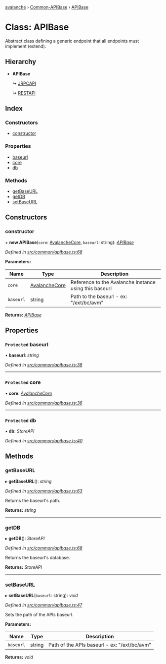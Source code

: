 [avalanche](../README.md) › [Common-APIBase](../modules/common_apibase.md) › [APIBase](common_apibase.apibase.md)

# Class: APIBase

Abstract class defining a generic endpoint that all endpoints must implement (extend).

## Hierarchy

* **APIBase**

  ↳ [JRPCAPI](common_jrpcapi.jrpcapi.md)

  ↳ [RESTAPI](common_restapi.restapi.md)

## Index

### Constructors

* [constructor](common_apibase.apibase.md#constructor)

### Properties

* [baseurl](common_apibase.apibase.md#protected-baseurl)
* [core](common_apibase.apibase.md#protected-core)
* [db](common_apibase.apibase.md#protected-db)

### Methods

* [getBaseURL](common_apibase.apibase.md#getbaseurl)
* [getDB](common_apibase.apibase.md#getdb)
* [setBaseURL](common_apibase.apibase.md#setbaseurl)

## Constructors

###  constructor

\+ **new APIBase**(`core`: [AvalancheCore](avalanchecore.avalanchecore-1.md), `baseurl`: string): *[APIBase](common_apibase.apibase.md)*

*Defined in [src/common/apibase.ts:68](https://github.com/ava-labs/avalanchejs/blob/ccc6083/src/common/apibase.ts#L68)*

**Parameters:**

Name | Type | Description |
------ | ------ | ------ |
`core` | [AvalancheCore](avalanchecore.avalanchecore-1.md) | Reference to the Avalanche instance using this baseurl |
`baseurl` | string | Path to the baseurl - ex: "/ext/bc/avm"  |

**Returns:** *[APIBase](common_apibase.apibase.md)*

## Properties

### `Protected` baseurl

• **baseurl**: *string*

*Defined in [src/common/apibase.ts:38](https://github.com/ava-labs/avalanchejs/blob/ccc6083/src/common/apibase.ts#L38)*

___

### `Protected` core

• **core**: *[AvalancheCore](avalanchecore.avalanchecore-1.md)*

*Defined in [src/common/apibase.ts:36](https://github.com/ava-labs/avalanchejs/blob/ccc6083/src/common/apibase.ts#L36)*

___

### `Protected` db

• **db**: *StoreAPI*

*Defined in [src/common/apibase.ts:40](https://github.com/ava-labs/avalanchejs/blob/ccc6083/src/common/apibase.ts#L40)*

## Methods

###  getBaseURL

▸ **getBaseURL**(): *string*

*Defined in [src/common/apibase.ts:63](https://github.com/ava-labs/avalanchejs/blob/ccc6083/src/common/apibase.ts#L63)*

Returns the baseurl's path.

**Returns:** *string*

___

###  getDB

▸ **getDB**(): *StoreAPI*

*Defined in [src/common/apibase.ts:68](https://github.com/ava-labs/avalanchejs/blob/ccc6083/src/common/apibase.ts#L68)*

Returns the baseurl's database.

**Returns:** *StoreAPI*

___

###  setBaseURL

▸ **setBaseURL**(`baseurl`: string): *void*

*Defined in [src/common/apibase.ts:47](https://github.com/ava-labs/avalanchejs/blob/ccc6083/src/common/apibase.ts#L47)*

Sets the path of the APIs baseurl.

**Parameters:**

Name | Type | Description |
------ | ------ | ------ |
`baseurl` | string | Path of the APIs baseurl - ex: "/ext/bc/avm"  |

**Returns:** *void*
